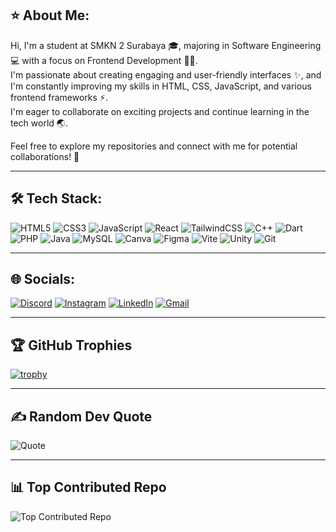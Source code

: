 ## ⭐ About Me:
Hi, I'm a student at SMKN 2 Surabaya 🎓, majoring in Software Engineering 💻 with a focus on Frontend Development 👨‍💻.  
I'm passionate about creating engaging and user-friendly interfaces ✨, and I'm constantly improving my skills in HTML, CSS, JavaScript, and various frontend frameworks ⚡.  
I'm eager to collaborate on exciting projects and continue learning in the tech world 🌏.

Feel free to explore my repositories and connect with me for potential collaborations! 🤝

---

## 🛠️ Tech Stack:
![HTML5](https://img.shields.io/badge/HTML5-E34F26?style=for-the-badge&logo=html5&logoColor=white)
![CSS3](https://img.shields.io/badge/CSS3-1572B6?style=for-the-badge&logo=css3&logoColor=white)
![JavaScript](https://img.shields.io/badge/JavaScript-F7DF1E?style=for-the-badge&logo=javascript&logoColor=black)
![React](https://img.shields.io/badge/React-20232A?style=for-the-badge&logo=react&logoColor=61DAFB)
![TailwindCSS](https://img.shields.io/badge/TailwindCSS-38B2AC?style=for-the-badge&logo=tailwind-css&logoColor=white)
![C++](https://img.shields.io/badge/C++-00599C?style=for-the-badge&logo=cplusplus&logoColor=white)
![Dart](https://img.shields.io/badge/Dart-0175C2?style=for-the-badge&logo=dart&logoColor=white)
![PHP](https://img.shields.io/badge/PHP-777BB4?style=for-the-badge&logo=php&logoColor=white)
![Java](https://img.shields.io/badge/Java-ED8B00?style=for-the-badge&logo=openjdk&logoColor=white)
![MySQL](https://img.shields.io/badge/MySQL-4479A1?style=for-the-badge&logo=mysql&logoColor=white)
![Canva](https://img.shields.io/badge/Canva-00C4CC?style=for-the-badge&logo=canva&logoColor=white)
![Figma](https://img.shields.io/badge/Figma-F24E1E?style=for-the-badge&logo=figma&logoColor=white)
![Vite](https://img.shields.io/badge/Vite-646CFF?style=for-the-badge&logo=vite&logoColor=white)
![Unity](https://img.shields.io/badge/Unity-100000?style=for-the-badge&logo=unity&logoColor=white)
![Git](https://img.shields.io/badge/Git-F05032?style=for-the-badge&logo=git&logoColor=white)

---

## 🌐 Socials:
[![Discord](https://img.shields.io/badge/Discord-%237289DA.svg?logo=discord&logoColor=white)](https://discordapp.com/users/1144268301611053156)
[![Instagram](https://img.shields.io/badge/Instagram-%23E4405F.svg?logo=instagram&logoColor=white)](https://www.instagram.com/redhiiyy?igsh=eGhyMmZnZDd5Y3lx)
[![LinkedIn](https://img.shields.io/badge/LinkedIn-%230077B5.svg?logo=linkedin&logoColor=white)](https://www.linkedin.com/in/mkhoiruz-z-b0507737a/?trk=opento_sprofile_details)
[![Gmail](https://img.shields.io/badge/Gmail-D14836.svg?logo=gmail&logoColor=white)](mailto:iruskhoirus245@gmail.com)

---

## 🏆 GitHub Trophies
[![trophy](https://github-profile-trophy.vercel.app/?username=mkhoiruzzz&theme=onedark&no-frame=false&no-bg=false&margin-w=15&row=2&column=5)](https://github.com/ryo-ma/github-profile-trophy)

---

## ✍️ Random Dev Quote
![Quote](https://quotes-github-readme.vercel.app/api?type=horizontal&theme=radical)

---

## 📊 Top Contributed Repo
![Top Contributed Repo](https://github-contributor-stats.vercel.app/api?username=mkhoiruzzz&limit=5&theme=dark&combine_all_yearly_contributions=true)
